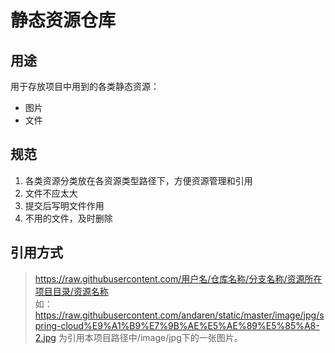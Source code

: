 # 静态资源仓库  

## 用途
用于存放项目中用到的各类静态资源：  
- 图片
- 文件

## 规范
1. 各类资源分类放在各资源类型路径下，方便资源管理和引用
2. 文件不应太大
3. 提交后写明文件作用
4. 不用的文件，及时删除 

## 引用方式  
> https://raw.githubusercontent.com/用户名/仓库名称/分支名称/资源所在项目目录/资源名称  
如：
https://raw.githubusercontent.com/andaren/static/master/image/jpg/spring-cloud%E9%A1%B9%E7%9B%AE%E5%AE%89%E5%85%A8-2.jpg
为引用本项目路径中/image/jpg下的一张图片。